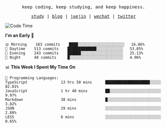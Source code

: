 <p align="center">
  <samp>
    <span>keep coding, keep studying, and keep happiness.</span>
  </samp>
</p>

<p align="center">
  <samp>
    <a href="https://github.com/ouduidui/fe-study">study</a> |
    <a href="https://deweyou.me">blog</a>  |
    <a href="https://juejin.cn/user/4309700183594366">juejin</a> |
    <a href="https://user-images.githubusercontent.com/54696834/165071004-6509e3f2-90c3-448c-9d92-3da42b0c2021.jpeg">wechat</a> |
    <a href="https://twitter.com/ouduidui">twitter</a>
  </samp>
</p>

<!--START_SECTION:waka-->
![Code Time](http://img.shields.io/badge/Code%20Time-2%2C199%20hrs%2043%20mins-blue)

**I'm an Early 🐤** 

```text
🌞 Morning    163 commits    ████░░░░░░░░░░░░░░░░░░░░░   16.86% 
🌆 Daytime    513 commits    █████████████░░░░░░░░░░░░   53.05% 
🌃 Evening    243 commits    ██████░░░░░░░░░░░░░░░░░░░   25.13% 
🌙 Night      48 commits     █░░░░░░░░░░░░░░░░░░░░░░░░   4.96%

```


📊 **This Week I Spent My Time On** 

```text
💬 Programming Languages: 
TypeScript               13 hrs 50 mins      ████████████████████░░░░░   82.01% 
JavaScript               1 hr 40 mins        ██░░░░░░░░░░░░░░░░░░░░░░░   9.97% 
Markdown                 38 mins             █░░░░░░░░░░░░░░░░░░░░░░░░   3.82% 
JSON                     29 mins             ░░░░░░░░░░░░░░░░░░░░░░░░░   2.88% 
LESS                     6 mins              ░░░░░░░░░░░░░░░░░░░░░░░░░   0.65%

```


<!--END_SECTION:waka-->
